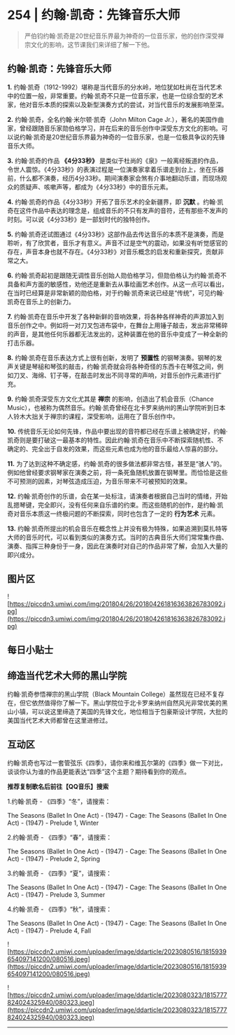 # 254 | 约翰·凯奇：先锋音乐大师

> 严伯钧约翰·凯奇是20世纪音乐界最为神奇的一位音乐家，他的创作深受禅宗文化的影响，这节课我们来详细了解一下他。

## 约翰·凯奇：先锋音乐大师

 **1.** 约翰·凯奇（1912-1992）堪称是当代音乐的分水岭，地位犹如杜尚在当代艺术中的位置一般，非常重要。约翰·凯奇不只是一位音乐家，也是一位综合型的艺术家，他对音乐本质的探索以及新型演奏方式的尝试，对当代音乐的发展影响至深。

 **2.** 约翰·凯奇，全名约翰·米尔顿·凯奇（John Milton Cage Jr.），著名的美国作曲家，曾经跟随音乐家勋伯格学习，并在后来的音乐创作中深受东方文化的影响。可以说约翰·凯奇是20世纪音乐界最为神奇的一位音乐家，也是一位极具争议的先锋音乐大师。

 **3.** 约翰·凯奇的作品 **《4分33秒》** 是类似于杜尚的《泉》一般离经叛道的作品，令世人震惊。《4分33秒》的表演过程是一位演奏家拿着乐谱走到台上，坐在乐器前，什么都不演奏，经历4分33秒。期间演奏家会煞有介事地翻动乐谱，而现场观众的质疑声、咳嗽声等，都成为《4分33秒》中的音乐元素。

 **4.** 约翰·凯奇的作品《4分33秒》开拓了音乐艺术的全新疆界，即 **沉默** 。约翰·凯奇在这件作品中表达的理念是，组成音乐的不只有发声的音符，还有那些不发声的时刻。可以说《4分33秒》是一部划时代的独特创作。

 **5.** 约翰·凯奇还试图通过《4分33秒》这部作品去传达音乐的本质不是演奏，而是聆听，有了欣赏者，音乐才有意义。声音不过是空气的震动，如果没有听觉感官的存在，声音本身也就不存在。《4分33秒》对音乐概念的启发和重新探究，贡献非常之大。

 **6.** 约翰·凯奇起初是跟随无调性音乐创始人勋伯格学习，但勋伯格认为约翰·凯奇不具备和声方面的敏感性，劝他还是重新去从事绘画艺术创作。从这一点可以看出，在当时已经算是非常新颖的勋伯格，对于约翰·凯奇来说已经是“传统”，可见约翰·凯奇在音乐上的创新力。

 **7.** 约翰·凯奇在音乐中开发了各种新鲜的音响效果，将各种各样神奇的声源加入到音乐创作之中。例如将一对刀叉包进布袋中，在舞台上用锤子敲击，发出非常稀碎的声音，是其他任何乐器都无法发出的，这种装置在他的音乐中变成了一种全新的打击乐器。

 **8.** 约翰·凯奇在音乐表达方式上很有创新，发明了 **预置性** 的钢琴演奏。钢琴的发声关键是琴槌和琴弦的敲击，约翰·凯奇就会将各种奇怪的东西卡在琴弦之间，例如刀叉、海绵、钉子等，在敲击时发出不同寻常的声响，对音乐创作元素进行扩充。

 **9.** 约翰·凯奇深受东方文化尤其是 **禅宗** 的影响，创造出了机会音乐（Chance Music），也被称为偶然音乐。约翰·凯奇曾经在北卡罗来纳州的黑山学院听到日本人铃木大拙关于禅宗的课程，深受影响，运用在了音乐创作中。

 **10.** 传统音乐无论如何先锋，作品中要出现的音符都已经在乐谱上被确定好，约翰·凯奇则是要打破这一最基本的特性。因此约翰·凯奇在音乐中不断探索随机性、不确定的、完全出于自发的效果，而这些元素也成为他的音乐最给人惊喜的部分。

 **11.** 为了达到这种不确定感，约翰·凯奇的很多做法都非常古怪，甚至是“骇人”的。例如他曾经要求钢琴家在演奏之前，将一条死鱼随机放置在钢琴里。而恰恰是这些不可预测的因素，对琴弦造成压迫，为音乐带来不可被预知的效果。

 **12.** 约翰·凯奇创作的乐谱，会在某一处标注，请演奏者根据自己当时的情绪，开始乱摁琴键，完全即兴，没有任何来自乐谱的约束。而这些随机的创作，是约翰·凯奇对音乐本质这一终极问题的不断探索，同时也包含了一定的 **行为艺术** 元素。

 **13.** 约翰·凯奇所提出的机会音乐在概念性上并没有极为特殊，如果追溯到莫扎特等大师的音乐时代，可以看到类似的演奏方式。当时的古典音乐大师们常常集作曲、演奏、指挥三种身份于一身，因此在演奏时对自己的作品非常了解，会加入大量的即兴成分。

## 图片区

![https://piccdn3.umiwi.com/img/201804/26/201804261816363826783092.jpg](https://piccdn3.umiwi.com/img/201804/26/201804261816363826783092.jpg)

## 每日小贴士

## 缔造当代艺术大师的黑山学院

约翰·凯奇参悟禅宗的黑山学院（Black Mountain College）虽然现在已经不复存在，但它依然值得你了解一下。黑山学院位于北卡罗来纳州自然风光非常优美的黑山小镇，可以说这里缔造了美国的先锋文化，地位相当于包豪斯设计学院，大批的美国当代艺术大师都曾在这里进修过。

## 互动区

约翰·凯奇也写过一套管弦乐《四季》，请你来和维瓦尔第的《四季》做一下对比，谈谈你认为谁的作品更能表达“四季”这个主题？期待看到你的观点。

 **推荐复制歌名后前往【QQ音乐】搜索**

1.约翰·凯奇 - 《四季》“冬”，请搜索：

The Seasons (Ballet In One Act) - (1947) - Cage: The Seasons (Ballet In One Act) - (1947) - Prelude 1, Winter

2.约翰·凯奇 - 《四季》“春”，请搜索：

The Seasons (Ballet In One Act) - (1947) - Cage: The Seasons (Ballet In One Act) - (1947) - Prelude 2, Spring

3.约翰·凯奇 - 《四季》“夏”，请搜索：

The Seasons (Ballet In One Act) - (1947) - Cage: The Seasons (Ballet In One Act) - (1947) - Prelude 3, Summer

4.约翰·凯奇 - 《四季》“秋”，请搜索：

The Seasons (Ballet In One Act) - (1947) - Cage: The Seasons (Ballet In One Act) - (1947) - Prelude 4, Fall

![https://piccdn2.umiwi.com/uploader/image/ddarticle/2023080516/1815939654097141200/080516.jpeg](https://piccdn2.umiwi.com/uploader/image/ddarticle/2023080516/1815939654097141200/080516.jpeg)

![https://piccdn2.umiwi.com/uploader/image/ddarticle/2023080323/1815777824024325940/080323.jpeg](https://piccdn2.umiwi.com/uploader/image/ddarticle/2023080323/1815777824024325940/080323.jpeg)

---
